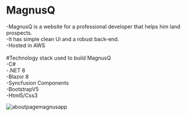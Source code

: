 # MagnusQ

-MagnusQ is a website for a professional developer that helps him land prospects. <br />
-It has simple clean Ui and a robust back-end. <br />
-Hosted in AWS 
<br />
<br />
#Technology stack used to build MagnusQ <br />
-C# <br />
-.NET 8 <br />
-Blazor 8 <br />
-Syncfusion Components <br />
-BootstrapV5 <br />
-Html5/Css3 <br />


![aboutpagemagnusapp](https://github.com/MagnusMutai/MagnusApp/assets/125874084/c43cf650-ebdb-4ffe-9c6d-fe681f3907a1)

